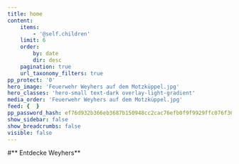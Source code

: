 ```yaml
---
title: home
content:
    items:
        - '@self.children'
    limit: 6
    order:
        by: date
        dir: desc
    pagination: true
    url_taxonomy_filters: true
pp_protect: '0'
hero_image: 'Feuerwehr Weyhers auf dem Motzküppel.jpg'
hero_classes: 'hero-small text-dark overlay-light-gradient'
media_order: 'Feuerwehr Weyhers auf dem Motzküppel.jpg'
feed: {  }
pp_password_hash: ef76d932b366eb3687b150948cc2cac76efb0f9f9929ffc076f36b275d58b6a5d8a6aea3db9ff9a8cd3ff5d0b73f25fb7a0aa577dcca205d525b38100be49bae
show_sidebar: false
show_breadcrumbs: false
visible: false
---
```


#** Entdecke Weyhers**
